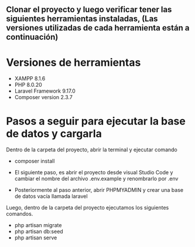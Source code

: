 ## Clonar el proyecto y luego verificar tener las siguientes herramientas instaladas, (Las versiones utilizadas de cada herramienta están a continuación)

# Versiones de herramientas 
- XAMPP 8.1.6
- PHP 8.0.20 
- Laravel Framework 9.17.0 
- Composer version 2.3.7

# Pasos a seguir para ejecutar la base de datos y cargarla

Dentro de la carpeta del proyecto, abrir la terminal y ejecutar comando 

- composer install

- El siguiente paso, es abrir el proyecto desde visual Studio Code y cambiar el nombre del archivo .env.example y renombrarlo por .env

- Posteriormente al paso anterior, abrir PHPMYADMIN y crear una base de datos vacía llamada laravel 

Luego, dentro de la carpeta del proyecto ejecutamos los siguientes comandos.

- php artisan migrate 
- php artisan db:seed
- php artisan serve 



